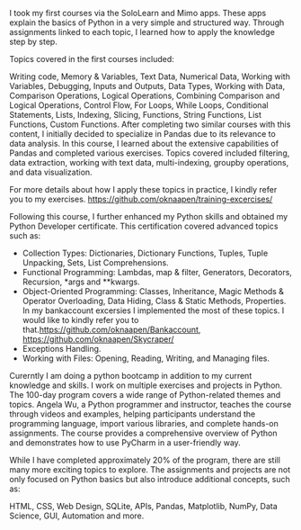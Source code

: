 I took my first courses via the SoloLearn and Mimo apps.
These apps explain the basics of Python in a very simple and structured way. Through assignments linked to each topic, I learned how to apply the knowledge step by step.

Topics covered in the first courses included:

Writing code, Memory & Variables, Text Data, Numerical Data, Working with Variables, Debugging, Inputs and Outputs, Data Types, Working with Data, Comparison Operations, Logical Operations, Combining Comparison and Logical Operations, Control Flow, For Loops, While Loops, Conditional Statements, Lists, Indexing, Slicing, Functions, String Functions, List Functions, Custom Functions.
After completing two similar courses with this content, I initially decided to specialize in Pandas due to its relevance to data analysis. In this course, I learned about the extensive capabilities of Pandas and completed various exercises. Topics covered included filtering, data extraction, working with text data, multi-indexing, groupby operations, and data visualization.

For more details about how I apply these topics in practice, I kindly refer you to my exercises.
https://github.com/oknaapen/training-excercises/

Following this course, I further enhanced my Python skills and obtained my Python Developer certificate. This certification covered advanced topics such as:

- Collection Types: Dictionaries, Dictionary Functions, Tuples, Tuple Unpacking, Sets, List Comprehensions.
- Functional Programming: Lambdas, map & filter, Generators, Decorators, Recursion, *args and **kwargs.
- Object-Oriented Programming: Classes, Inheritance, Magic Methods & Operator Overloading, Data Hiding, Class & Static Methods, Properties.
  In my bankaccount excersies I implemented the most of these topics. I would like to kindly refer you to that.https://github.com/oknaapen/Bankaccount, 
  https://github.com/oknaapen/Skycraper/
- Exceptions Handling.
- Working with Files: Opening, Reading, Writing, and Managing files.

Curerntly I am doing a python bootcamp in addition to my current knowledge and skills.
I work on multiple exercises and projects in Python. The 100-day program covers a wide range of Python-related themes and topics. Angela Wu, a Python programmer and instructor, teaches the course through videos and examples, helping participants understand the programming language, import various libraries, and complete hands-on assignments. The course provides a comprehensive overview of Python and demonstrates how to use PyCharm in a user-friendly way.

While I have completed approximately 20% of the program, there are still many more exciting topics to explore. The assignments and projects are not only focused on Python basics but also introduce additional concepts, such as:

HTML, CSS, Web Design, SQLite, APIs, Pandas, Matplotlib, NumPy, Data Science, GUI, Automation and more. 

